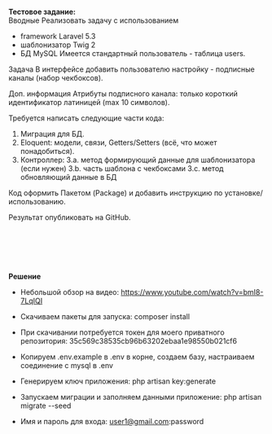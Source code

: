 <b>Тестовое задание:</b>
<br/>
Вводные
Реализовать задачу с использованием
- framework Laravel 5.3
- шаблонизатор Twig 2
- БД MySQL
Имеется стандартный пользователь - таблица users.
 
Задача
В интерфейсе добавить пользователю настройку - подписные каналы (набор чекбоксов).
 
Доп. информация
Атрибуты подписного канала: только короткий идентификатор латиницей (max 10 символов).
 
Требуется написать следующие части кода:
1. Миграция для БД.
2. Eloquent: модели, связи, Getters/Setters (всё, что может понадобиться).
3. Контроллер:
3.a. метод формирующий данные для шаблонизатора (если нужен)
3.b. часть шаблона с чекбоксами
3.c. метод обновляющий данные в БД
 
Код оформить Пакетом (Package) и добавить инструкцию по установке/использованию.
 
Результат опубликовать на GitHub.

<br/>
<br/>
<br/>
<br/>
<br/>
<b>Решение</b>

- Небольшой обзор на видео:
https://www.youtube.com/watch?v=bmI8-7LqIQI

- Скачиваем пакеты для запуска:
composer install

- При скачивании потребуется токен для моего приватного репозитория:
35c569c38535cb96b63202ebaa1e98550b021cf6

- Копируем .env.example в .env в корне, создаем базу, настраиваем соединение с mysql в .env

- Генерируем ключ приложения:
php artisan key:generate

- Запускаем миграции и заполняем данными приложение:
php artisan migrate --seed

- Имя и пароль для входа:
user1@gmail.com:password
